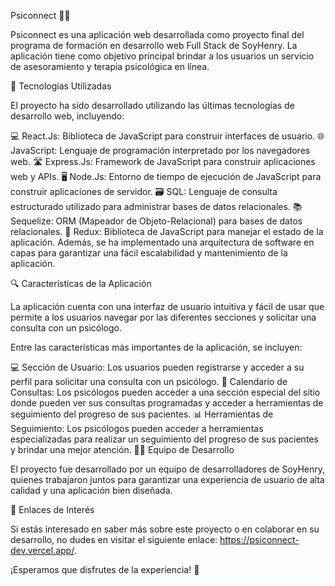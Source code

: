 Psiconnect 🧠💬

Psiconnect es una aplicación web desarrollada como proyecto final del programa de formación en desarrollo web Full Stack de SoyHenry. La aplicación tiene como objetivo principal brindar a los usuarios un servicio de asesoramiento y terapia psicológica en línea.

🚀 Tecnologías Utilizadas

El proyecto ha sido desarrollado utilizando las últimas tecnologías de desarrollo web, incluyendo:

💻 React.Js: Biblioteca de JavaScript para construir interfaces de usuario.
🌐 JavaScript: Lenguaje de programación interpretado por los navegadores web.
🛣️ Express.Js: Framework de JavaScript para construir aplicaciones web y APIs.
🖥️ Node.Js: Entorno de tiempo de ejecución de JavaScript para construir aplicaciones de servidor.
🗃️ SQL: Lenguaje de consulta estructurado utilizado para administrar bases de datos relacionales.
📚 Sequelize: ORM (Mapeador de Objeto-Relacional) para bases de datos relacionales.
🦄 Redux: Biblioteca de JavaScript para manejar el estado de la aplicación.
Además, se ha implementado una arquitectura de software en capas para garantizar una fácil escalabilidad y mantenimiento de la aplicación.

🔍 Características de la Aplicación

La aplicación cuenta con una interfaz de usuario intuitiva y fácil de usar que permite a los usuarios navegar por las diferentes secciones y solicitar una consulta con un psicólogo.

Entre las características más importantes de la aplicación, se incluyen:

💻 Sección de Usuario: Los usuarios pueden registrarse y acceder a su perfil para solicitar una consulta con un psicólogo.
📅 Calendario de Consultas: Los psicólogos pueden acceder a una sección especial del sitio donde pueden ver sus consultas programadas y acceder a herramientas de seguimiento del progreso de sus pacientes.
📊 Herramientas de Seguimiento: Los psicólogos pueden acceder a herramientas especializadas para realizar un seguimiento del progreso de sus pacientes y brindar una mejor atención.
👩‍💼 Equipo de Desarrollo

El proyecto fue desarrollado por un equipo de desarrolladores de SoyHenry, quienes trabajaron juntos para garantizar una experiencia de usuario de alta calidad y una aplicación bien diseñada.

🔗 Enlaces de Interés

Si estás interesado en saber más sobre este proyecto o en colaborar en su desarrollo, no dudes en visitar el siguiente enlace: https://psiconnect-dev.vercel.app/.

¡Esperamos que disfrutes de la experiencia! 🎉
